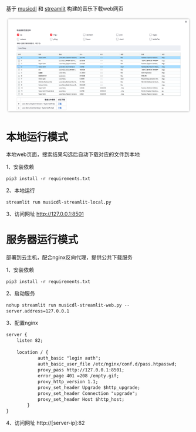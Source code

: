 基于 [musicdl](https://github.com/CharlesPikachu/musicdl) 和 [streamlit](https://github.com/streamlit/streamlit) 构建的音乐下载web网页

![web page](https://github.com/HelloZCB/musicdl-streamlit/blob/245496b92691552f994e6db9aaa923b8ec963555/web%20page.png)

# 本地运行模式
本地web页面，搜索结果勾选后自动下载对应的文件到本地

1、安装依赖
```shell
pip3 install -r requirements.txt
```
2、本地运行
```shell
streamlit run musicdl-streamlit-local.py
```
3、访问网址 http://127.0.0.1:8501

# 服务器运行模式
部署到云主机，配合nginx反向代理，提供公共下载服务

1、安装依赖
```shell
pip3 install -r requirements.txt
```
2、启动服务
```shell
nohup streamlit run musicdl-streamlit-web.py --server.address=127.0.0.1
```
3、配置nginx
```
server {
	listen 82;

	location / {
        	auth_basic "login auth";
        	auth_basic_user_file /etc/nginx/conf.d/pass.htpasswd;
        	proxy_pass http://127.0.0.1:8501;
		    error_page 401 =208 /empty.gif;
        	proxy_http_version 1.1;
        	proxy_set_header Upgrade $http_upgrade;
        	proxy_set_header Connection "upgrade";
        	proxy_set_header Host $http_host;
    	}
}
```
4、访问网址 http://[server-ip]:82
